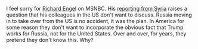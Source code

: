 I feel sorry for <a href="https://en.wikipedia.org/wiki/Richard_Engel">Richard Engel</a> on MSNBC. His <a href="https://www.msnbc.com/11th-hour/watch/trump-withdrawal-of-u-s-troops-makes-putin-the-kingmaker-in-syria-71871557542">reporting from Syria</a> raises a question that his colleagues in the US don't want to discuss. Russia moving in to take over from the US is no accident, it was the plan. In America for some reason they don't want to incorporate the obvious fact that Trump works for Russia, not for the United States. Over and over, for years, they pretend they don't know this. Why?
